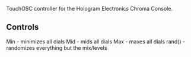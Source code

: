 TouchOSC controller for the Hologram Electronics Chroma Console.

Controls
--------
Min - minimizes all dials
Mid - mids all dials
Max - maxes all dials
rand() - randomizes everything but the mix/levels


